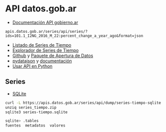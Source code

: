 # API datos.gob.ar

- [Documentación API gobierno.ar](https://datosgobar.github.io/series-tiempo-ar-api/)

```
apis.datos.gob.ar/series/api/series/?ids=101.1_I2NG_2016_M_22:percent_change_a_year_ago&format=json
```

- [Listado de Series de Tiempo](http://datos.gob.ar/dataset/modernizacion-base-series-tiempo-administracion-publica-nacional)
- [Explorador de Series de Tiempo](https://datos.gob.ar/series/api)
- [Github](https://github.com/datosgobar) y [Paquete de Apertura de Datos](https://github.com/datosgobar/paquete-apertura-datos)
- [pydatajson](https://github.com/datosgobar/pydatajson) y [documentación](https://pydatajson.readthedocs.io/es/stable/)
- [Usar API en Python](https://datosgobar.github.io/series-tiempo-ar-api/python-usage/)

## Series

- [SQLite](https://apis.datos.gob.ar/series/api/dump/series-tiempo-sqlite.zip)

```bash
curl -L https://apis.datos.gob.ar/series/api/dump/series-tiempo-sqlite.zip --output series_tiempo.zip
unziq series_tiempo.zip
sqlite3 series-tiempo.sqlite
```

```bash
sqlite> .tables
fuentes  metadatos  valores
```